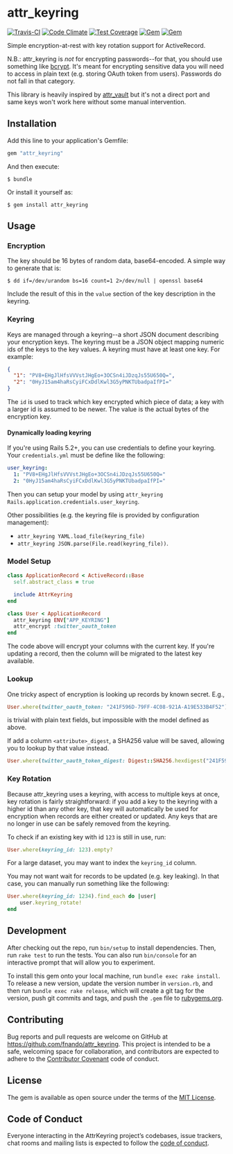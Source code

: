 # attr_keyring

[![Travis-CI](https://travis-ci.org/fnando/attr_keyring.svg)](https://travis-ci.org/fnando/attr_keyring)
[![Code Climate](https://codeclimate.com/github/fnando/attr_keyring/badges/gpa.svg)](https://codeclimate.com/github/fnando/attr_keyring)
[![Test Coverage](https://codeclimate.com/github/fnando/attr_keyring/badges/coverage.svg)](https://codeclimate.com/github/fnando/attr_keyring/coverage)
[![Gem](https://img.shields.io/gem/v/attr_keyring.svg)](https://rubygems.org/gems/attr_keyring)
[![Gem](https://img.shields.io/gem/dt/attr_keyring.svg)](https://rubygems.org/gems/attr_keyring)

Simple encryption-at-rest with key rotation support for ActiveRecord.

N.B.: attr_keyring is *not* for encrypting passwords--for that, you should use something like [bcrypt](https://github.com/codahale/bcrypt-ruby). It's meant for encrypting sensitive data you will need to access in plain text (e.g. storing OAuth token from users). Passwords do not fall in that category.

This library is heavily inspired by [attr_vault](https://github.com/uhoh-itsmaciek/attr_vault) but it's not a direct port and same keys won't work here without some manual intervention.

## Installation

Add this line to your application's Gemfile:

```ruby
gem "attr_keyring"
```

And then execute:

    $ bundle

Or install it yourself as:

    $ gem install attr_keyring

## Usage

### Encryption

The key should be 16 bytes of random data, base64-encoded. A simple way to generate that is:

```console
$ dd if=/dev/urandom bs=16 count=1 2>/dev/null | openssl base64
```

Include the result of this in the `value` section of the key description in the keyring.

### Keyring

Keys are managed through a keyring--a short JSON document describing your encryption keys. The keyring must be a JSON object mapping numeric ids of the keys to the key values. A keyring must have at least one key. For example:

```json
{
  "1": "PV8+EHgJlHfsVVVstJHgEo+3OCSn4iJDzqJs55U650Q=",
  "2": "0HyJ15am4haRsCyiFCxDdlKwl3G5yPNKTUbadpaIfPI="
}
```

The `id` is used to track which key encrypted which piece of data; a key with a larger id is assumed to be newer. The value is the actual bytes of the encryption key.

#### Dynamically loading keyring

If you're using Rails 5.2+, you can use credentials to define your keyring. Your `credentials.yml` must be define like the following:

```yaml
user_keyring:
  1: "PV8+EHgJlHfsVVVstJHgEo+3OCSn4iJDzqJs55U650Q="
  2: "0HyJ15am4haRsCyiFCxDdlKwl3G5yPNKTUbadpaIfPI="
```

Then you can setup your model by using `attr_keyring Rails.application.credentials.user_keyring`.

Other possibilities (e.g. the keyring file is provided by configuration management):

- `attr_keyring YAML.load_file(keyring_file)`
- `attr_keyring JSON.parse(File.read(keyring_file))`.

### Model Setup

```ruby
class ApplicationRecord < ActiveRecord::Base
  self.abstract_class = true

  include AttrKeyring
end

class User < ApplicationRecord
  attr_keyring ENV["APP_KEYRING"]
  attr_encrypt :twitter_oauth_token
end
```

The code above will encrypt your columns with the current key. If you're updating a record, then the column will be migrated to the latest key available.

### Lookup

One tricky aspect of encryption is looking up records by known secret. E.g.,

```ruby
User.where(twitter_oauth_token: "241F596D-79FF-4C08-921A-A19E533B4F52")
```

is trivial with plain text fields, but impossible with the model defined as above.

If add a column `<attribute>_digest`, a SHA256 value will be saved, allowing you to lookup by that value instead.

```ruby
User.where(twitter_oauth_token_digest: Digest::SHA256.hexdigest("241F596D-79FF-4C08-921A-A19E533B4F52"))
```

### Key Rotation

Because attr_keyring uses a keyring, with access to multiple keys at once, key rotation is fairly straightforward: if you add a key to the keyring with a higher id than any other key, that key will automatically be used for encryption when records are either created or updated. Any keys that are no longer in use can be safely removed from the keyring.

To check if an existing key with id `123` is still in use, run:

```ruby
User.where(keyring_id: 123).empty?
```

For a large dataset, you may want to index the `keyring_id` column.

You may not want wait for records to be updated (e.g. key leaking). In that case, you can manually run something like the following:

```ruby
User.where(keyring_id: 1234).find_each do |user|
    user.keyring_rotate!
end
```

## Development

After checking out the repo, run `bin/setup` to install dependencies. Then, run `rake test` to run the tests. You can also run `bin/console` for an interactive prompt that will allow you to experiment.

To install this gem onto your local machine, run `bundle exec rake install`. To release a new version, update the version number in `version.rb`, and then run `bundle exec rake release`, which will create a git tag for the version, push git commits and tags, and push the `.gem` file to [rubygems.org](https://rubygems.org).

## Contributing

Bug reports and pull requests are welcome on GitHub at https://github.com/fnando/attr_keyring. This project is intended to be a safe, welcoming space for collaboration, and contributors are expected to adhere to the [Contributor Covenant](http://contributor-covenant.org) code of conduct.

## License

The gem is available as open source under the terms of the [MIT License](https://opensource.org/licenses/MIT).

## Code of Conduct

Everyone interacting in the AttrKeyring project’s codebases, issue trackers, chat rooms and mailing lists is expected to follow the [code of conduct](https://github.com/fnando/attr_keyring/blob/master/CODE_OF_CONDUCT.md).
